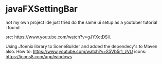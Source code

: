 # javaFXSettingBar
not my own project ide just tried do the same ui setup as a youtuber tutorial i found

src: https://www.youtube.com/watch?v=gJYXctDSIl. 

Using Jfoenix library to SceneBuilder and added the dependecy's to Maven also.
How to: https://www.youtube.com/watch?v=S5Vb5r1_zVU
icons: https://icons8.com/app/windows
